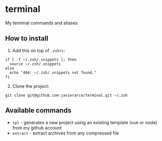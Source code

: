 # terminal

My terminal commands and aliases

## How to install

1. Add this on top of `.zshrc`:

```
if [ -f ~/.zsh/.snippets ]; then
  source ~/.zsh/.snippets
else
  echo "404: ~/.zsh/.snippets not found."
fi
```

2. Clone the project:

```
git clone git@github.com:javierarce/terminal.git ~/.zsh
```

## Available commands

* `tpl` - generates a new project using an existing template (vue or node) from my github account
* `extract` - extract archives from any compressed file
